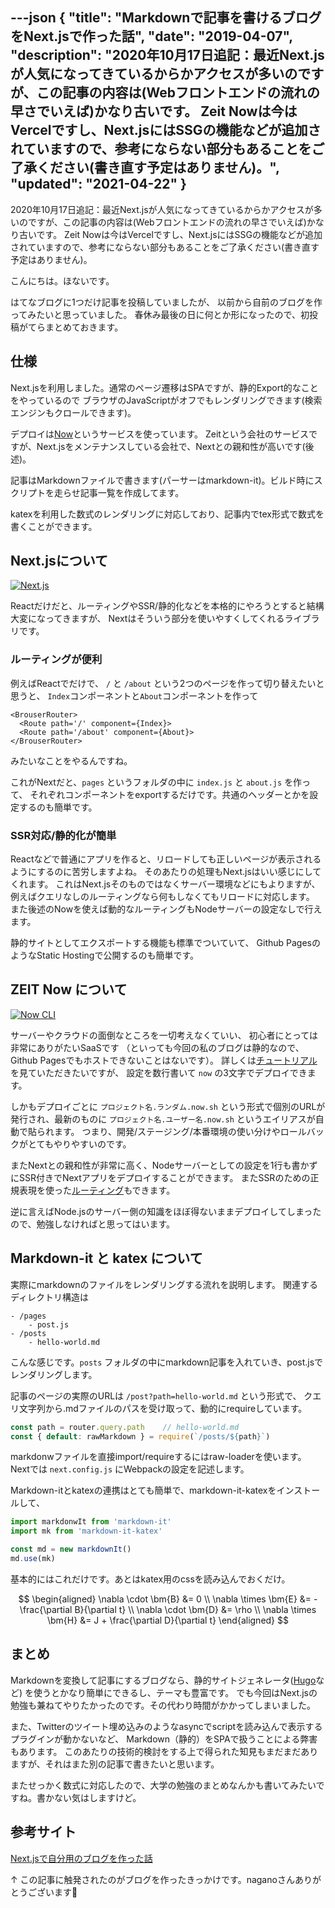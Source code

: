 ---json
{
  "title": "Markdownで記事を書けるブログをNext.jsで作った話",
  "date": "2019-04-07",
  "description": "2020年10月17日追記：最近Next.jsが人気になってきているからかアクセスが多いのですが、この記事の内容は(Webフロントエンドの流れの早さでいえば)かなり古いです。 Zeit Nowは今はVercelですし、Next.jsにはSSGの機能などが追加されていますので、参考にならない部分もあることをご了承ください(書き直す予定はありません)。",
  "updated": "2021-04-22"
}
---

2020年10月17日追記：最近Next.jsが人気になってきているからかアクセスが多いのですが、この記事の内容は(Webフロントエンドの流れの早さでいえば)かなり古いです。
Zeit Nowは今はVercelですし、Next.jsにはSSGの機能などが追加されていますので、参考にならない部分もあることをご了承ください(書き直す予定はありません)。

こんにちは。ほないです。

はてなブログに1つだけ記事を投稿していましたが、
以前から自前のブログを作ってみたいと思っていました。
春休み最後の日に何とか形になったので、初投稿がてらまとめておきます。

## 仕様
Next.jsを利用しました。通常のページ遷移はSPAですが、静的Export的なことをやっているので
ブラウザのJavaScriptがオフでもレンダリングできます(検索エンジンもクロールできます)。

デプロイは[Now](https://zeit.co/now)というサービスを使っています。
Zeitという会社のサービスですが、Next.jsをメンテナンスしている会社で、Nextとの親和性が高いです(後述)。

記事はMarkdownファイルで書きます(パーサーはmarkdown-it)。ビルド時にスクリプトを走らせ記事一覧を作成してます。

katexを利用した数式のレンダリングに対応しており、記事内でtex形式で数式を書くことができます。

## Next.jsについて
[![Next.js](https://assets.zeit.co/image/upload/v1538361091/repositories/next-js/next-js.png)](https://nextjs.org/)

Reactだけだと、ルーティングやSSR/静的化などを本格的にやろうとすると結構大変になってきますが、
Nextはそういう部分を使いやすくしてくれるライブラリです。

### ルーティングが便利
例えばReactでだけで、 `/` と `/about` という2つのページを作って切り替えたいと思うと、
`Index`コンポーネントと`About`コンポーネントを作って
```
<BrouserRouter>
  <Route path='/' component={Index}>
  <Route path='/about' component={About}>
</BrouserRouter>
```
みたいなことをやるんですね。

これがNextだと、`pages` というフォルダの中に `index.js` と `about.js` を作って、
それぞれコンポーネントをexportするだけです。共通のヘッダーとかを設定するのも簡単です。

### SSR対応/静的化が簡単
Reactなどで普通にアプリを作ると、リロードしても正しいページが表示されるようにするのに苦労しますよね。
そのあたりの処理もNext.jsはいい感じにしてくれます。
これはNext.jsそのものではなくサーバー環境などにもよりますが、
例えばクエリなしのルーティングなら何もしなくてもリロードに対応します。
また後述のNowを使えば動的なルーティングもNodeサーバーの設定なしで行えます。

静的サイトとしてエクスポートする機能も標準でついていて、
Github PagesのようなStatic Hostingで公開するのも簡単です。

## ZEIT Now について
[![Now CLI](https://assets.zeit.co/image/upload/front/oss/now-cli.png)](https://zeit.co/now)

サーバーやクラウドの面倒なところを一切考えなくていい、
初心者にとっては非常にありがたいSaaSです
（といっても今回の私のブログは静的なので、Github Pagesでもホストできないことはないです）。
詳しくは[チュートリアル](https://nextjs.org/learn/basics/deploying-a-nextjs-app)を見ていただきたいですが、
設定を数行書いて `now` の3文字でデプロイできます。

しかもデプロイごとに `プロジェクト名.ランダム.now.sh` という形式で個別のURLが発行され、最新のものに `プロジェクト名.ユーザー名.now.sh` というエイリアスが自動で貼られます。
つまり、開発/ステージング/本番環境の使い分けやロールバックがとてもやりやすいのです。

またNextとの親和性が非常に高く、Nodeサーバーとしての設定を1行も書かずにSSR付きでNextアプリをデプロイすることができます。
またSSRのための正規表現を使った[ルーティング](https://zeit.co/guides/custom-next-js-server-to-routes/)もできます。

逆に言えばNode.jsのサーバー側の知識をほぼ得ないままデプロイしてしまったので、勉強しなければと思ってはいます。

## Markdown-it と katex について
実際にmarkdownのファイルをレンダリングする流れを説明します。
関連するディレクトリ構造は
```
- /pages
    - post.js
- /posts
    - hello-world.md
```
こんな感じです。`posts` フォルダの中にmarkdown記事を入れていき、post.jsでレンダリングします。

記事のページの実際のURLは `/post?path=hello-world.md` という形式で、
クエリ文字列から.mdファイルのパスを受け取って、動的にrequireしています。
```js
const path = router.query.path    // hello-world.md
const { default: rawMarkdown } = require(`/posts/${path}`)
```
markdonwファイルを直接import/requireするにはraw-loaderを使います。
Nextでは `next.config.js` にWebpackの設定を記述します。

Markdown-itとkatexの連携はとても簡単で、markdown-it-katexをインストールして、
```js
import markdonwIt from 'markdown-it'
import mk from 'markdown-it-katex'

const md = new markdownIt()
md.use(mk)
```
基本的にはこれだけです。あとはkatex用のcssを読み込んでおくだけ。

$$
\begin{aligned}
\nabla \cdot \bm{B} &= 0 \\
\nabla \times \bm{E} &= - \frac{\partial B}{\partial t} \\
\nabla \cdot \bm{D} &= \rho \\
\nabla \times \bm{H} &= J + \frac{\partial D}{\partial t}
\end{aligned}
$$

## まとめ
Markdownを変換して記事にするブログなら、静的サイトジェネレータ([Hugo](https://gohugo.io)など)
を使うとかなり簡単にできるし、テーマも豊富です。
でも今回はNext.jsの勉強も兼ねてやりたかったのです。その代わり時間がかかってしまいました。

また、Twitterのツイート埋め込みのようなasyncでscriptを読み込んで表示するプラグインが動かないなど、
Markdown（静的）をSPAで扱うことによる弊害もあります。
このあたりの技術的検討をする上で得られた知見もまだまだありますが、それはまた別の記事で書きたいと思います。

またせっかく数式に対応したので、大学の勉強のまとめなんかも書いてみたいですね。書かない気はしますけど。

## 参考サイト
[Next.jsで自分用のブログを作った話](http://ganow.me/article/blog-system-configuration)

↑ この記事に触発されたのがブログを作ったきっかけです。naganoさんありがとうございます🙏

